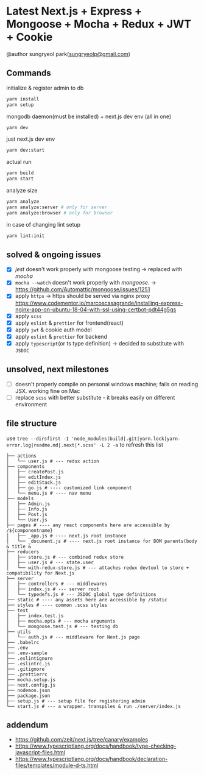 # Latest Next.js + Express + Mongoose + Mocha + Redux + JWT + Cookie

@author sungryeol park(sungryeolp@gmail.com)

## Commands
initialize & register admin to db
```bash
yarn install
yarn setup
```
mongodb daemon(must be installed) + next.js dev env (all in one)
```bash
yarn dev
```
just next.js dev env
```bash
yarn dev:start
```
actual run
```bash
yarn build
yarn start
```
analyze size
```bash
yarn analyze
yarn analyze:server # only for server
yarn analyze:browser # only for browser
```
in case of changing lint setup
```bash
yarn lint:init
```


## solved & ongoing issues
 - [x] *jest* doesn't work properly with mongoose testing &rarr; replaced with *mocha*
 - [x] `mocha --watch` doesn't work properly with *mongoose*. &rarr;
    https://github.com/Automattic/mongoose/issues/1251
 - [x] apply `https` &rarr;
    https should be served via nginx proxy
    https://www.codementor.io/marcoscasagrande/installing-express-nginx-app-on-ubuntu-18-04-with-ssl-using-certbot-pdt44g5gs
 - [x] apply `scss`
 - [x] apply `eslint` & `prettier` for frontend(react)
 - [x] apply `jwt` & cookie auth model
 - [x] apply `eslint` & `prettier` for backend
 - [x] apply `typescript`(or ts type definition) &rarr; decided to substitute with `JSDOC`

## unsolved, next milestones
 - [ ] doesn't properly compile on personal windows machine; fails on reading JSX. working fine on Mac
 - [ ] replace `scss` with better substitute - it breaks easily on different environment

## file structure
use `tree --dirsfirst -I 'node_modules|build|.git|yarn.lock|yarn-error.log|readme.md|.next|*.scss' -L 2 -a` to refresh this list
```.
├── actions
│   └── user.js # --- redux action
├── components
│   ├── createPost.js
│   ├── editIndex.js
│   ├── editStack.js
│   ├── go.js # ---- customized link component
│   └── menu.js # ---- nav menu
├── models
│   ├── Admin.js
│   ├── Info.js
│   ├── Post.js
│   └── User.js
├── pages # ---- any react components here are accessible by /${componentname}
│   ├── _app.js # ---- next.js root instance 
│   └── _document.js # ---- next.js root instance for DOM parents(body & title & 
├── reducers
│   ├── store.js # --- combined redux store
│   ├── user.js # --- state.user
│   └── with-redux-store.js # --- attaches redux devtool to store + compatibility for Next.js
├── server
│   ├── controllers # --- middlewares
│   ├── index.js # --- server root
│   └── typedefs.js # --- JSDOC global type definitions
├── static # ---- any assets here are accessible by /static
├── styles # ---- common .scss styles
├── test
│   ├── index.test.js
│   ├── mocha.opts # --- mocha arguments
│   └── mongoose.test.js # --- testing db
├── utils
│   └── auth.js # --- middleware for Next.js page
├── .babelrc
├── .env
├── .env-sample
├── .eslintignore
├── .eslintrc.js
├── .gitignore
├── .prettierrc
├── mocha.setup.js
├── next.config.js
├── nodemon.json
├── package.json
├── setup.js # --- setup file for registering admin
└── start.js # --- a wrapper. transpiles & run ./server/index.js
```

## addendum
 - https://github.com/zeit/next.js/tree/canary/examples
 - https://www.typescriptlang.org/docs/handbook/type-checking-javascript-files.html
 - https://www.typescriptlang.org/docs/handbook/declaration-files/templates/module-d-ts.html